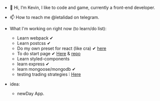 - 👋 Hi, I’m Kevin, I like to code and game, currently a front-end developer.
<!-- - 👀 I’m interested in python, js/react/react-native, trading, machine learning, automating stuff, and sometimes desktop apps -->
<!-- - 🌱 I’m currently learning: -->
<!--   - sharpening my web developer skills -->
<!-- - 💞️ I’m looking to collaborate on ... reserve (@holareserve on twitter), it'll be good to collaborate with them,  I like their project and the fact they are helping people on my country, also I like trading and money so it's kinda on the same page. -->
- 📫 How to reach me @letalidad on telegram.

- What I'm working on right now (to learn/do list):
  - Learn webpack ✔
  - Learn postcss ✔
  - Do my own preset for react (like cra) ✔ [here](https://github.com/brtkev/react-light-template)
  - To do start page ✔ [Here](https://brtkev.github.io/start-page/) & [repo](https://github.com/brtkev/start-page)
  - Learn styled-components
  - learn express ✔
  - learn mongoose/mongodb ✔
  - testing trading strategies ❕ [Here](https://github.com/brtkev/trading-strategy-tester)

- idea: 
  - newDay App.
<!---
brtkev/brtkev is a ✨ special ✨ repository because its `README.md` (this file) appears on your GitHub profile.
You can click the Preview link to take a look at your changes.
--->

